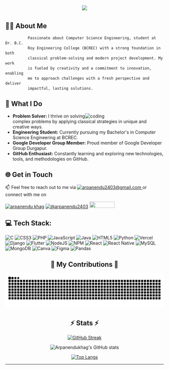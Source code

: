 <h1 align="center">
    <img src="https://readme-typing-svg.herokuapp.com/?font=Righteous&size=35&center=true&vCenter=true&width=500&height=70&duration=4000&lines=Hi+There!+👋;+I'm+Arpanendu+Khag!;" />
</h1>

## 🧑‍🎓 About Me

              Passionate about Computer Science Engineering, student at Dr. B.C.
              Roy Engineering College (BCREC) with a strong foundation in both
              classical problem-solving and modern project development. My work
              is fueled by creativity and a commitment to innovation, enabling
              me to approach challenges with a fresh perspective and deliver
              impactful, lasting solutions.

## 🔭 What I Do

<img align="right" alt="coding" width="250" src="https://user-images.githubusercontent.com/55389276/140866485-8fb1c876-9a8f-4d6a-98dc-08c4981eaf70.gif">

- **Problem Solver:** I thrive on solving complex problems by applying classical strategies in unique and creative ways.
- **Engineering Student:** Currently pursuing my Bachelor's in Computer Science Engineering at BCREC.
- **Google Developer Group Member:** Proud member of Google Developer Group Durgapur.
- **GitHub Enthusiast:** Constantly learning and exploring new technologies, tools, and methodologies on GitHub.

## 🌐 Get in Touch

📫 Feel free to reach out to me via <a href="mailto:arpanendu2403@gmail.com">
<img src="https://img.shields.io/badge/Gmail-333333?style=for-the-badge&logo=gmail&logoColor=red" alt="arpanendu2403@gmail.com" height="18" width="50" />
</a> or connect with me on

<p align="left">
<a href="https://linkedin.com/in/arpanendu khag" target="blank"><img align="center" src="https://raw.githubusercontent.com/rahuldkjain/github-profile-readme-generator/master/src/images/icons/Social/linked-in-alt.svg" alt="arpanendu khag" height="20" width="35" /></a>
<a href="https://www.hackerrank.com/@arpanendu2403" target="blank"><img align="center" src="https://raw.githubusercontent.com/rahuldkjain/github-profile-readme-generator/master/src/images/icons/Social/hackerrank.svg" alt="@arpanendu2403" height="20" width="35" /></a>
  <a href="https://arpanendukhag.github.io/Porfolio_AK/" target="_blank">
     <img src="https://img.shields.io/badge/Portfolio-FF5722?style=for-the-badge&logo=todoist&logoColor=white" target="_blank" height="20" width="80"  /> 
  </a>

</p>

## 💻 Tech Stack:

![C](https://img.shields.io/badge/c-%2300599C.svg?style=for-the-badge&logo=c&logoColor=white) ![CSS3](https://img.shields.io/badge/css3-%231572B6.svg?style=for-the-badge&logo=css3&logoColor=white) ![PHP](https://img.shields.io/badge/php-%23777BB4.svg?style=for-the-badge&logo=php&logoColor=white) ![JavaScript](https://img.shields.io/badge/javascript-%23323330.svg?style=for-the-badge&logo=javascript&logoColor=%23F7DF1E) ![Java](https://img.shields.io/badge/java-%23ED8B00.svg?style=for-the-badge&logo=openjdk&logoColor=white) ![HTML5](https://img.shields.io/badge/html5-%23E34F26.svg?style=for-the-badge&logo=html5&logoColor=white) ![Python](https://img.shields.io/badge/python-3670A0?style=for-the-badge&logo=python&logoColor=ffdd54) ![Vercel](https://img.shields.io/badge/vercel-%23000000.svg?style=for-the-badge&logo=vercel&logoColor=white) ![Django](https://img.shields.io/badge/django-%23092E20.svg?style=for-the-badge&logo=django&logoColor=white) ![Flutter](https://img.shields.io/badge/Flutter-%2302569B.svg?style=for-the-badge&logo=Flutter&logoColor=white) ![NodeJS](https://img.shields.io/badge/node.js-6DA55F?style=for-the-badge&logo=node.js&logoColor=white) ![NPM](https://img.shields.io/badge/NPM-%23CB3837.svg?style=for-the-badge&logo=npm&logoColor=white) ![React](https://img.shields.io/badge/react-%2320232a.svg?style=for-the-badge&logo=react&logoColor=%2361DAFB) ![React Native](https://img.shields.io/badge/react_native-%2320232a.svg?style=for-the-badge&logo=react&logoColor=%2361DAFB) ![MySQL](https://img.shields.io/badge/mysql-%2300000f.svg?style=for-the-badge&logo=mysql&logoColor=white) ![MongoDB](https://img.shields.io/badge/MongoDB-%234ea94b.svg?style=for-the-badge&logo=mongodb&logoColor=white) ![Canva](https://img.shields.io/badge/Canva-%2300C4CC.svg?style=for-the-badge&logo=Canva&logoColor=white) ![Figma](https://img.shields.io/badge/figma-%23F24E1E.svg?style=for-the-badge&logo=figma&logoColor=white) ![Pandas](https://img.shields.io/badge/pandas-%23150458.svg?style=for-the-badge&logo=pandas&logoColor=white)

<div align="center">

## 🐍 My Contributions 🐍

  <img alt="snake eating my contributions" src="https://raw.githubusercontent.com/arpanendukhag/arpanendukhag/output/github-contribution-grid-snake.svg" />
  
</div>

<h2 align="center">⚡ Stats ⚡</h2>
<div align=center>
    
[![GitHub Streak](https://streak-stats.demolab.com/?user=arpanendukhag&count_private=true&show_icons=true&theme=react&rank_icon=github&border_radius=10)](https://git.io/streak-stats)

![Arpanendukhag's GitHub stats](https://github-readme-stats.vercel.app/api?username=arpanendukhag&count_private=true&show_icons=true&theme=react&rank_icon=github&border_radius=10)

[![Top Langs](https://github-readme-stats.vercel.app/api/top-langs/?username=arpanendukhag&layout=donut-vertical&&theme=react&border_radius=10&size_weight=0.5&count_weight=0.5&exclude_repo=github-readme-stats)](https://github.com/arpanendukhag/github-readme-stats)

</div>
<hr/>
